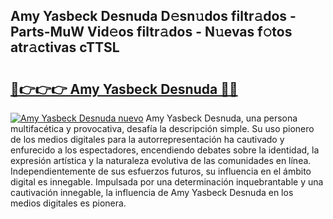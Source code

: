 ## Amy Yasbeck Desnuda D𝚎sn𝚞dos filtr𝚊dos - Parts-MuW Vid𝚎os filtr𝚊dos - N𝚞evas f𝚘tos atr𝚊ctivas cTTSL

# <h2><a href="http://mbdv7q.tromn.icu/?c=Amy+Yasbeck+Desnuda">🔗👉👉👉 Amy Yasbeck Desnuda 🔗🔗</a></h2>

[![Amy Yasbeck Desnuda nuevo](https://i.imgur.com/pEAQMta.gif)](http://mbdv7q.tromn.icu/?c=Amy+Yasbeck+Desnuda)
Amy Yasbeck Desnuda, una persona multifacética y provocativa, desafía la descripción simple. Su uso pionero de los medios digitales para la autorrepresentación ha cautivado y enfurecido a los espectadores, encendiendo debates sobre la identidad, la expresión artística y la naturaleza evolutiva de las comunidades en línea. Independientemente de sus esfuerzos futuros, su influencia en el ámbito digital es innegable. Impulsada por una determinación inquebrantable y una cautivación innegable, la influencia de Amy Yasbeck Desnuda en los medios digitales es pionera.
